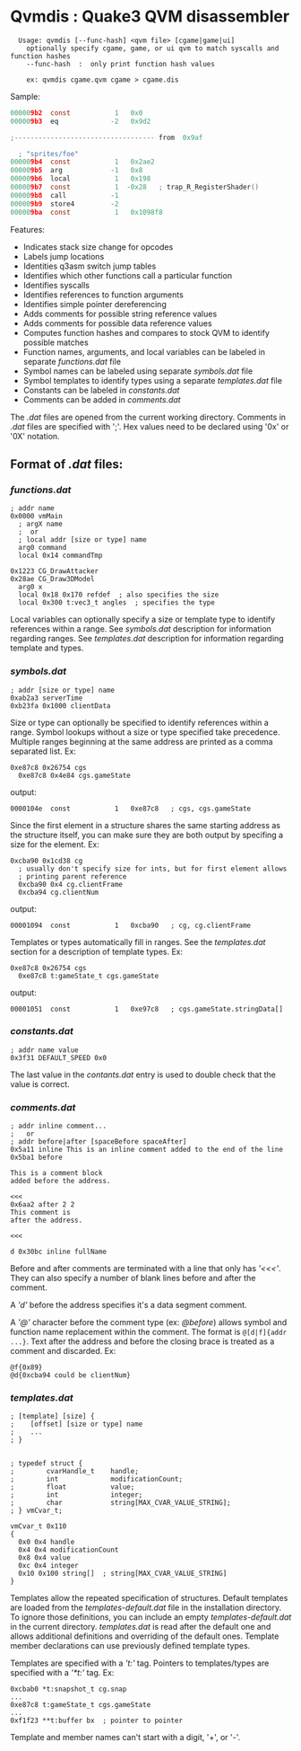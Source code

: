 # Qvmdis : Quake3 QVM disassembler

```
  Usage: qvmdis [--func-hash] <qvm file> [cgame|game|ui]
    optionally specify cgame, game, or ui qvm to match syscalls and function hashes
    --func-hash  :  only print function hash values

    ex: qvmdis cgame.qvm cgame > cgame.dis
```

Sample:

```c
000009b2  const           1   0x0
000009b3  eq             -2   0x9d2

;----------------------------------- from  0x9af

  ; "sprites/foe"
000009b4  const           1   0x2ae2
000009b5  arg            -1   0x8
000009b6  local           1   0x198
000009b7  const           1  -0x28   ; trap_R_RegisterShader()
000009b8  call           -1
000009b9  store4         -2
000009ba  const           1   0x1098f8
```

Features:

* Indicates stack size change for opcodes
* Labels jump locations
* Identities q3asm switch jump tables
* Identifies which other functions call a particular function
* Identifies syscalls
* Identifies references to function arguments
* Identifies simple pointer dereferencing
* Adds comments for possible string reference values
* Adds comments for possible data reference values
* Computes function hashes and compares to stock QVM to identify possible
matches
* Function names, arguments, and local variables can be labeled in separate
*functions.dat* file
* Symbol names can be labeled using separate *symbols.dat* file
* Symbol templates to identify types using a separate *templates.dat* file
* Constants can be labeled in *constants.dat*
* Comments can be added in *comments.dat*

The *.dat* files are opened from the current working directory.  Comments in
*.dat* files are specified with ';'.  Hex values need to be declared using '0x' or '0X' notation.

## Format of *.dat* files:

### *functions.dat* ###

    ; addr name
    0x0000 vmMain
      ; argX name
      ;  or
      ; local addr [size or type] name
      arg0 command
      local 0x14 commandTmp

    0x1223 CG_DrawAttacker
    0x28ae CG_Draw3DModel
      arg0 x
      local 0x18 0x170 refdef  ; also specifies the size
      local 0x300 t:vec3_t angles  ; specifies the type

Local variables can optionally specify a size or template type to identify
references within a range.  See *symbols.dat* description for information
regarding ranges.  See *templates.dat* description for information regarding
template and types.

### *symbols.dat* ###

    ; addr [size or type] name
    0xab2a3 serverTime
    0xb23fa 0x1000 clientData

Size or type can optionally be specified to identify references within a range.
Symbol lookups without a size or type specified take precedence.  Multiple
ranges beginning at the same address are printed as a comma separated list.
Ex:

    0xe87c8 0x26754 cgs
      0xe87c8 0x4e84 cgs.gameState

output:

```0000104e  const           1   0xe87c8   ; cgs, cgs.gameState```

Since the first element in a structure shares the same starting address as the
structure itself, you can make sure they are both output by specifing a size
for the element.  Ex:

    0xcba90 0x1cd38 cg
      ; usually don't specify size for ints, but for first element allows
      ; printing parent reference
      0xcba90 0x4 cg.clientFrame
      0xcba94 cg.clientNum

output:

```00001094  const           1   0xcba90   ; cg, cg.clientFrame```

Templates or types automatically fill in ranges.  See the *templates.dat*
section for a description of template types.  Ex:

    0xe87c8 0x26754 cgs
      0xe87c8 t:gameState_t cgs.gameState

output:

```00001051  const           1   0xe97c8   ; cgs.gameState.stringData[]```

### *constants.dat* ###

    ; addr name value
    0x3f31 DEFAULT_SPEED 0x0

The last value in the *contants.dat* entry is used to double check that the
value is correct.

### *comments.dat* ###

    ; addr inline comment...
    ;   or
    ; addr before|after [spaceBefore spaceAfter]
    0x5a11 inline This is an inline comment added to the end of the line
    0x5ba1 before

    This is a comment block
    added before the address.

    <<<
    0x6aa2 after 2 2
    This comment is
    after the address.

    <<<

    d 0x30bc inline fullName

Before and after comments are terminated with a line that only has _'<<<'_.
They can also specify a number of blank lines before and after the comment.

A _'d'_ before the address specifies it's a data segment comment.

A _'@'_ character before the comment type (ex: _@before_) allows symbol and
function name replacement within the comment.  The format is
`@[d|f]{addr ...}`.  Text after the address and before the closing brace is
treated as a comment and discarded.  Ex:

    @f{0x89}
    @d{0xcba94 could be clientNum}

### *templates.dat* ###

    ; [template] [size] {
    ;    [offset] [size or type] name
    ;    ...
    ; }


    ; typedef struct {
    ;        cvarHandle_t    handle;
    ;        int             modificationCount;
    ;        float           value;
    ;        int             integer;
    ;        char            string[MAX_CVAR_VALUE_STRING];
    ; } vmCvar_t;

    vmCvar_t 0x110
    {
      0x0 0x4 handle
      0x4 0x4 modificationCount
      0x8 0x4 value
      0xc 0x4 integer
      0x10 0x100 string[]  ; string[MAX_CVAR_VALUE_STRING]
    }

Templates allow the repeated specification of structures.  Default templates
are loaded from the *templates-default.dat* file in the installation directory.
To ignore those definitions, you can include an empty *templates-default.dat*
in the current directory.  *templates.dat* is read after the default one and
allows additional definitions and overriding of the default ones.  Template
member declarations can use previously defined template types.

Templates are specified with a _'t:'_ tag.  Pointers to templates/types are specified with a _'*t:'_ tag.  Ex:

    0xcbab0 *t:snapshot_t cg.snap
    ...
    0xe87c8 t:gameState_t cgs.gameState
    ...
    0xf1f23 **t:buffer bx  ; pointer to pointer

Template and member names can't start with a digit, '+', or '-'.
